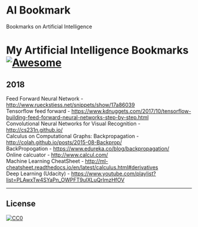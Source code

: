# AI Bookmark
Bookmarks on Artificial Intelligence


# My Artificial Intelligence Bookmarks  [![Awesome](https://cdn.rawgit.com/sindresorhus/awesome/d7305f38d29fed78fa85652e3a63e154dd8e8829/media/badge.svg)](https://github.com/sindresorhus/awesome)

## 2018
Feed Forward Neural Network - http://www.rueckstiess.net/snippets/show/17a86039 <br />
Tensorflow feed forward - https://www.kdnuggets.com/2017/10/tensorflow-building-feed-forward-neural-networks-step-by-step.html<br />
Convolutional Neural Networks for Visual Recognition - http://cs231n.github.io/ <br />
Calculus on Computational Graphs: Backpropagation - http://colah.github.io/posts/2015-08-Backprop/ <br />
BackPropogation - https://www.edureka.co/blog/backpropagation/ <br />
Online calcuator - http://www.calcul.com/ <br />
Machine Learning CheatSheet - http://ml-cheatsheet.readthedocs.io/en/latest/calculus.html#derivatives <br />
Deep Learning (Udacity) - https://www.youtube.com/playlist?list=PLAwxTw4SYaPn_OWPFT9ulXLuQrImzHfOV <br />

-----
## License

[![CC0](http://i.creativecommons.org/p/zero/1.0/88x31.png)](http://creativecommons.org/publicdomain/zero/1.0/)

